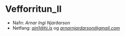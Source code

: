 # Vefforritun_II
* Nafn: *Arnar Ingi Njarðarson*
* Netfang: *ain1@hi.is* og *arnarnjardarson@gmail.com*
